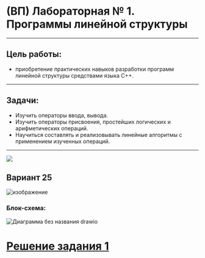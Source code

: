 # (ВП) Лабораторная № 1. Программы линейной структуры
-----------

## Цель работы: 
* приобретение практических навыков разработки
программ линейной структуры средствами языка С++.
-----------
## Задачи:
* Изучить операторы ввода, вывода.
* Изучить операторы присвоения, простейших логических и
арифметических операций.
* Научиться составлять и реализовывать линейные алгоритмы
с применением изученных операций.
-----------
<img src="https://i.giphy.com/media/v1.Y2lkPTc5MGI3NjExcmFvNWkwam9lNmxubDJvNnM1NnU0bnJzczNrc2U4Z3NlemlzNnV5YiZlcD12MV9pbnRlcm5hbF9naWZfYnlfaWQmY3Q9Zw/rhZr8u3cvxe0ksf1ej/giphy.gif"></img>
## Вариант 25 
![изображение](https://github.com/user-attachments/assets/5e994f2a-b5ef-4436-9810-dbfea04bc7ed)
### Блок-схема:
![Диаграмма без названия drawio](https://github.com/user-attachments/assets/4ee8bbc3-4c25-473f-90b5-996ef185ddcf)

# [Решение задания 1](https://github.com/Ms1black/lab_1/blob/master/lab_1/1.cpp)
